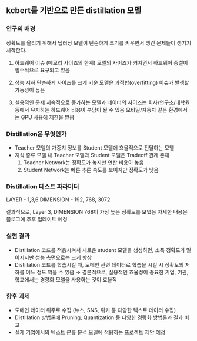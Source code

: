 ## kcbert를 기반으로 만든 distillation 모델

### 연구의 배경
정확도를 올리기 위해서 딥러닝 모델이 단순하게 크기를 키우면서 생긴 문제들이 생기기 시작한다.

1. 하드웨어 이슈 (메모리 사이즈의 한계)
모델의 사이즈가 커지면서 하드웨어 증설이 필수적으로 요구되고 있음 

2. 성능 저하
단순하게 사이즈를 크게 키운 모델은 과적합(overfitting) 이슈가 발생할 가능성이 높음 

3. 실용적인 문제
지속적으로 증가하는 모델과 데이터의 사이즈는 회사/연구소/대학원 등에서 유지하는 하드웨어 비용이 부담이 될 수 있음 모바일/자동차 같은 환경에서는 GPU 사용에 제한을 받음


### Distillation은 무엇인가
- Teacher 모델의 가중치 정보를 Student 모델에 효율적으로 전달하는 모델
- 지식 증류 모델 내 Teacher 모델과 Student 모델은 Tradeoff 관계 존재
  1. Teacher Network는 정확도가 높지만 연산 비용이 높음
  2. Student Network는 빠른 추론 속도를 보이지만 정확도가 낮음

### Distillation 테스트 파라미터

LAYER - 1,3,6
DIMENSION - 192, 768, 3072

결과적으로, Layer 3, DIMENSION 768이 가장 높은 정확도를 보였음
자세한 내용은 블로그에 추후 업데이트 예정

### 실험 결과
- Distillation 코드를 적용시켜서 새로운 student 모델을 생성하면, 소폭 정확도가 떨어지지만 성능 측면으로는 크게 향상
- Distillation 코드를 학습시킬 때, 도메인 관련 데이터로 학습을 시킬 시 정확도의 저하를 어느 정도 막을 수 있음
⇒ 결론적으로, 실용적인 효율성이 중요한 기업, 기관, 학교에서는 경량화 모델을 사용하는 것이 효율적

### 향후 과제
- 도메인 데이터 위주로 수집 (뉴스, SNS, 위키 등 다양한 텍스트 데이터 수집)
- Distillation 방법론에 Pruning, Quantization 등 다양한 경량화 방법론과 결과 비교
- 실제 기업에서의 텍스트 분류 분석 모델에 적용하는 프로젝트 제안 예정
